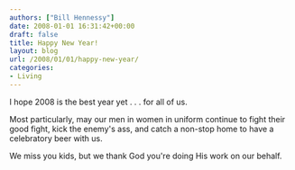 ```yaml
---
authors: ["Bill Hennessy"]
date: 2008-01-01 16:31:42+00:00
draft: false
title: Happy New Year!
layout: blog
url: /2008/01/01/happy-new-year/
categories:
- Living
---
```


I hope 2008 is the best year yet . . . for all of us.

Most particularly, may our men in women in uniform continue to fight their good fight, kick the enemy's ass, and catch a non-stop home to have a celebratory beer with us.

We miss you kids, but we thank God you're doing His work on our behalf.
